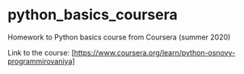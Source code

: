 # python_basics_coursera
Homework to Python basics course from Coursera (summer 2020)

Link to the course: [https://www.coursera.org/learn/python-osnovy-programmirovaniya]
